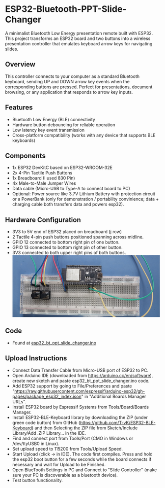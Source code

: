 # ESP32-Bluetooth-PPT-Slide-Changer
A minimalist Bluetooth Low Energy presentation remote built with ESP32. This project transforms an ESP32 board and two buttons into a wireless presentation controller that emulates keyboard arrow keys for navigating slides.
## Overview
This controller connects to your computer as a standard Bluetooth keyboard, sending UP and DOWN arrow key events when the corresponding buttons are pressed. Perfect for presentations, document browsing, or any application that responds to arrow key inputs.
## Features
- Bluetooth Low Energy (BLE) connectivity
- Hardware button debouncing for reliable operation
- Low latency key event transmission
- Cross-platform compatibility (works with any device that supports BLE keyboards)
## Components
- 1x ESP32 DevKitC based on ESP32-WROOM-32E
- 2x 4-Pin Tactile Push Buttons
- 1x Breadboard (I used 830 Pin)
- 4x Male-to-Male Jumper Wires
- Data cable (Micro-USB to Type-A to connect board to PC)
- Optional: Power source like 3.7V Lithium Battery with protection circuit or a PowerBank (only for demonstration / portability convinience; data + charging cable both transfers data and powers esp32).
## Hardware Configuration
- 3V3 to 5V end of ESP32 placed on breadboard (j row)
- 2 Tactile 4-pin push buttons positioned spanning across midline.
- GPIO 12 connected to bottom right pin of one button.
- GPIO 13 connected to bottom right pin of other button.
- 3V3 connected to both upper right pins of both buttons.
![ESP32-Bluetooth-PPT-Slide-Changer](https://github.com/justavik/ESP32-Bluetooth-PPT-Slide-Changer/blob/main/ESP32_Bluetooth_PPT_Slide_Changer_Hardware_Config.jpg)
## Code
- Found at [esp32_bt_ppt_slide_changer.ino](https://github.com/justavik/ESP32-Bluetooth-PPT-Slide-Changer/blob/main/esp32_bt_ppt_slide_changer.ino)
## Upload Instructions
- Connect Data Transfer Cable from Micro-USB port of ESP32 to PC.
- Open Arduino IDE (downloaded from https://arduino.cc/en/software), create new sketch and paste esp32_bt_ppt_slide_changer.ino code.
- Add ESP32 support by going to File/Preferences and paste "https://raw.githubusercontent.com/espressif/arduino-esp32/gh-pages/package_esp32_index.json" in "Additional Boards Manager URLs".
- Install ESP32 board by Espressif Systems from Tools/Board/Boards Manager.
- Install ESP32-BLE-Keyboard library by downloading the ZIP (under green code button) from GitHub (https://github.com/T-vK/ESP32-BLE-Keyboard) and then Selecting the ZIP file from Sketch/Include Library/Add .ZIP Library... in the IDE.
- Find and connect port from Tools/Port (CMO in Windows or /dev/ttyUSB0 in Linux).
- Set upload speed to 115200 from Tools/Upload Speed.
- Start Upload (click -> in IDE). The code first compiles. Press and hold the esp32 boot button for a few seconds while the board connects if necessary and wait for Upload to be Finished.
- Open BlueTooth Settings in PC and Connect to "Slide Controller" (make sure your PC is discoverable as a bluetooth device).
- Test button functionality.
